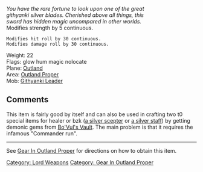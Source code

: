 *You have the rare fortune to look upon one of the great*  
*githyanki silver blades. Cherished above all things, this*  
*sword has hidden magic uncompared in other worlds.*  
Modifies strength by 5 continuous.

`Modifies hit roll by 30 continuous.`  
`Modifies damage roll by 30 continuous.`

Weight: 22  
Flags: glow hum magic nolocate  
Plane: [Outland](:Category:Outland.md "wikilink")  
Area: [Outland Proper](:Category:Outland_Proper.md "wikilink")  
Mob: [Githyanki Leader](Githyanki_Leader "wikilink")  

## Comments

This item is fairly good by itself and can also be used in crafting two
t0 special items for healer or bzk ([a silver
scepter](a_silver_scepter "wikilink") or [a silver
staff](a_silver_staff "wikilink")) by getting demonic gems from [
Bo'Vul's Vault](:Category:_Bo'Vul's_Vault.md "wikilink"). The main
problem is that it requires the infamous "Commander run".

------------------------------------------------------------------------

See [Gear In Outland
Proper](:Category:Gear_In_Outland_Proper.md "wikilink") for directions
on how to obtain this item.

[Category: Lord Weapons](Category:_Lord_Weapons "wikilink") [Category:
Gear In Outland Proper](Category:_Gear_In_Outland_Proper "wikilink")
